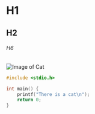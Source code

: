 # H1
## H2
###### H6
![Image of Cat](https://i.pinimg.com/736x/26/22/14/262214bfd6dcfaf9a05835ca0f966494.jpg)
```c
#include <stdio.h>

int main() {
    printf("There is a cat\n");
    return 0;
}
```
